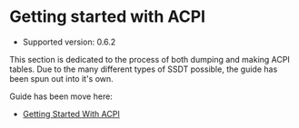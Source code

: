 # Getting started with ACPI

* Supported version: 0.6.2

This section is dedicated to the process of both dumping and making ACPI tables. Due to the many different types of SSDT possible, the guide has been spun out into it's own.

Guide has been move here:

* [Getting Started With ACPI](https://dortania.github.io/Getting-Started-With-ACPI/)
